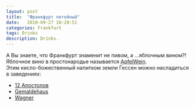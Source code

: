 ```yaml
---
layout: post
title:  "Франкфурт питейный"
date:   2018-09-27 18:20:51 
categories: Frankfurt
tags: Drinks
description: Drinks.
---
```

А Вы знаете, что Франкфурт знаменит не пивом, а ...яблочным вином?!  
Яблочное вино в простонародье называется [ApfelWein][dr-apfelwein].  
Этим кисло-божественный напитком земли Гессен можно насладиться в заведениях:  


* [12 Апостолов][dr-apost] 
* [Gemaldehaus][dr-gemalt] 
* [Wagner][dr-wagner]  




[dr-wagner]: http://www.apfelwein-wagner.com/
[dr-gemalt]: http://www.zumgemaltenhaus.de/
[dr-apost]: http://www.12aposteln-frankfurt.de/
[dr-apfelwein]: https://ru.wikipedia.org/wiki/%D0%AF%D0%B1%D0%BB%D0%BE%D1%87%D0%BD%D0%BE%D0%B5_%D0%B2%D0%B8%D0%BD%D0%BE
